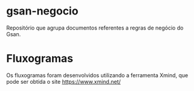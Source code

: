 # gsan-negocio
Repositório que agrupa documentos referentes a regras de negócio do Gsan.


# Fluxogramas

Os fluxogramas foram desenvolvidos utilizando a ferramenta Xmind, que pode ser obtida o site https://www.xmind.net/

